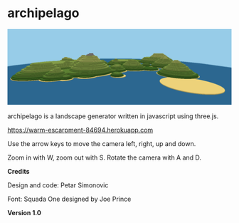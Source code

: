 # archipelago

![](archipelago.png)

archipelago is a landscape generator written in javascript using three.js.

https://warm-escarpment-84694.herokuapp.com

Use the arrow keys to move the camera left, right, up and down.

Zoom in with W, zoom out with S. Rotate the camera with A and D.

**Credits**

Design and code: Petar Simonovic

Font: Squada One designed by Joe Prince

**Version 1.0**

